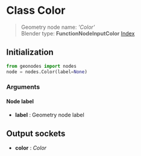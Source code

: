 
# Class Color

> Geometry node name: _'Color'_<br>Blender type:  **FunctionNodeInputColor**
[Index](/docs/index.md)

## Initialization


```python
from geonodes import nodes
node = nodes.Color(label=None)
```


### Arguments


#### Node label



- **label** : Geometry node label



## Output sockets



- **color** : _Color_


